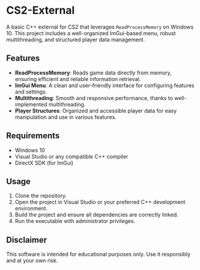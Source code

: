 # CS2-External

A basic C++ external for CS2 that leverages `ReadProcessMemory` on Windows 10. This project includes a well-organized ImGui-based menu, robust multithreading, and structured player data management.

## Features
- **ReadProcessMemory**: Reads game data directly from memory, ensuring efficient and reliable information retrieval.
- **ImGui Menu**: A clean and user-friendly interface for configuring features and settings.
- **Multithreading**: Smooth and responsive performance, thanks to well-implemented multithreading.
- **Player Structures**: Organized and accessible player data for easy manipulation and use in various features.

## Requirements
- Windows 10
- Visual Studio or any compatible C++ compiler
- DirectX SDK (for ImGui)

## Usage
1. Clone the repository.
2. Open the project in Visual Studio or your preferred C++ development environment.
3. Build the project and ensure all dependencies are correctly linked.
4. Run the executable with administrator privileges.

## Disclaimer
This software is intended for educational purposes only. Use it responsibly and at your own risk.
